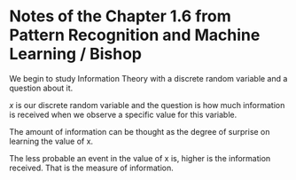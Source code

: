 # Notes of the Chapter 1.6 from Pattern Recognition and Machine Learning / Bishop

We begin to study Information Theory with a discrete random variable and a question about it.

*x* is our discrete random variable and the question is how much information is received when we observe a specific value for this variable.

The amount of information can be thought as the degree of surprise on learning the value of x.

The less probable an event in the value of x is, higher is the information received. That is the measure of information.
